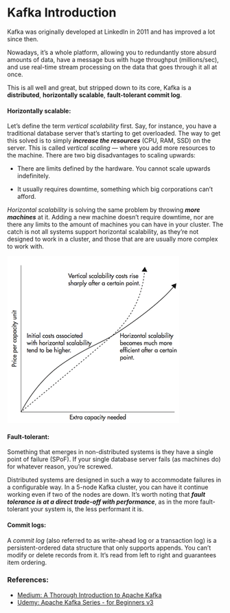 # Kafka Introduction

Kafka was originally developed at LinkedIn in 2011 and has improved a lot since then.

Nowadays, it’s a whole platform, allowing you to redundantly store absurd amounts of data, have a message bus with huge throughput (millions/sec), and use real-time stream processing on the data that goes through it all at once.

This is all well and great, but stripped down to its core, Kafka is a **distributed**, **horizontally scalable**, **fault-tolerant commit log**.

#### Horizontally scalable:

Let’s define the term *vertical scalability* first. Say, for instance, you have a traditional database server that’s starting to get overloaded. The way to get this solved is to simply ***increase the resources*** (CPU, RAM, SSD) on the server. This is called *vertical scaling* — where you add more resources to the machine. There are two big disadvantages to scaling upwards:

- There are limits defined by the hardware. You cannot scale upwards indefinitely.
  
- It usually requires downtime, something which big corporations can’t afford.

*Horizontal scalability* is solving the same problem by throwing ***more machines*** at it. Adding a new machine doesn’t require downtime, nor are there any limits to the amount of machines you can have in your cluster. The catch is not all systems support horizontal scalability, as they’re not designed to work in a cluster, and those that are are usually more complex to work with.

<img src="/assets/images/kafka/horizontalverticalscalability.png" alt="Horizontal scaling becomes much cheaper after a certain threshold" />

#### Fault-tolerant:

Something that emerges in non-distributed systems is they have a single point of failure (SPoF). If your single database server fails (as machines do) for whatever reason, you’re screwed.

Distributed systems are designed in such a way to accommodate failures in a configurable way. 
In a 5-node Kafka cluster, you can have it continue working even if two of the nodes are down. 
It’s worth noting that ***fault tolerance is at a direct trade-off with performance***, as in the more fault-tolerant your system is, the less performant it is.

#### Commit logs:

A *commit log* (also referred to as write-ahead log or a transaction log) is a persistent-ordered data structure that only supports appends. You can’t modify or delete records from it. It’s read from left to right and guarantees item ordering.



### References:

- [Medium: A Thorough Introduction to Apache Kafka](https://betterprogramming.pub/thorough-introduction-to-apache-kafka-6fbf2989bbc1)
- [Udemy: Apache Kafka Series - for Beginners v3](https://www.udemy.com/course/apache-kafka/learn/lecture/11566872#reviews)